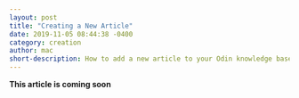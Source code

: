 ```yaml
---
layout: post
title: "Creating a New Article"
date: 2019-11-05 08:44:38 -0400
category: creation
author: mac
short-description: How to add a new article to your Odin knowledge base
---
```


**This article is coming soon**


